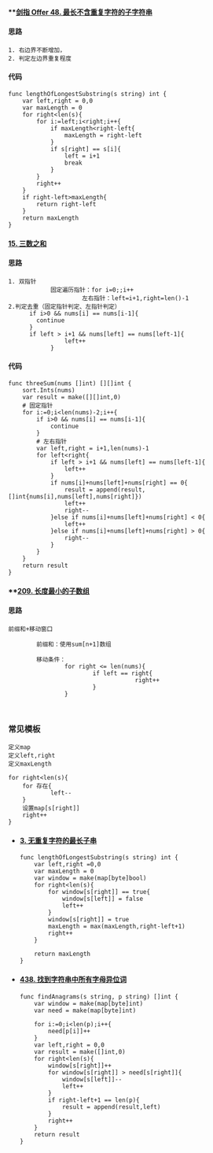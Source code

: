 #### **[剑指 Offer 48. 最长不含重复字符的子字符串](https://leetcode-cn.com/problems/zui-chang-bu-han-zhong-fu-zi-fu-de-zi-zi-fu-chuan-lcof/)

#### 思路

```
1. 右边界不断增加，
2. 判定左边界重复程度
```

#### 代码

```
func lengthOfLongestSubstring(s string) int {
	var left,right = 0,0
	var maxLength = 0
	for right<len(s){
		for i:=left;i<right;i++{
			if maxLength<right-left{
				maxLength = right-left
			}
			if s[right] == s[i]{
				left = i+1
				break
			}
		}
		right++
	}
	if right-left>maxLength{
		return right-left
	}
	return maxLength
}
```

#### [15. 三数之和](https://leetcode-cn.com/problems/3sum/)

#### 思路

```
1. 双指针
			固定遍历指针：for i=0;;i++
					 左右指针：left=i+1,right=len()-1
2.判定去重（固定指针判定、左指针判定）
      if i>0 && nums[i] == nums[i-1]{
        continue
      }
      if left > i+1 && nums[left] == nums[left-1]{
				left++
			}
```

#### 代码

```
func threeSum(nums []int) [][]int {
	sort.Ints(nums)
	var result = make([][]int,0)
	# 固定指针
	for i:=0;i<len(nums)-2;i++{
		if i>0 && nums[i] == nums[i-1]{
			continue
		}
		# 左右指针
		var left,right = i+1,len(nums)-1
		for left<right{
			if left > i+1 && nums[left] == nums[left-1]{
				left++
			}
			if nums[i]+nums[left]+nums[right] == 0{
				result = append(result, []int{nums[i],nums[left],nums[right]})
				left++
				right--
			}else if nums[i]+nums[left]+nums[right] < 0{
				left++
			}else if nums[i]+nums[left]+nums[right] > 0{
				right--
			}
		}
	}
	return result
}
```

#### **[209. 长度最小的子数组](https://leetcode-cn.com/problems/minimum-size-subarray-sum/)

#### 思路

```
前缀和+移动窗口
		
		前缀和：使用sum[n+1]数组
		
		移动条件：
				for right <= len(nums){
						if left == right{
									right++
						}
				}
				
				
```





### 常见模板

```
定义map
定义left,right
定义maxLength

for right<len(s){
	for 存在{
			left--
	}
	设置map[s[right]]
	right++
}
```

- #### [3. 无重复字符的最长子串](https://leetcode-cn.com/problems/longest-substring-without-repeating-characters/)

    ```
    func lengthOfLongestSubstring(s string) int {
    	var left,right =0,0
    	var maxLength = 0
        var window = make(map[byte]bool)
        for right<len(s){
            for window[s[right]] == true{
                window[s[left]] = false
                left++
            }
            window[s[right]] = true
            maxLength = max(maxLength,right-left+1)
            right++
        }
    	
    	return maxLength
    }
    ```

- #### [438. 找到字符串中所有字母异位词](https://leetcode-cn.com/problems/find-all-anagrams-in-a-string/)

    ```
    func findAnagrams(s string, p string) []int {
        var window = make(map[byte]int)
        var need = make(map[byte]int)
        
        for i:=0;i<len(p);i++{
            need[p[i]]++
        }
        var left,right = 0,0
        var result = make([]int,0)
        for right<len(s){
            window[s[right]]++
            for window[s[right]] > need[s[right]]{
                window[s[left]]--
                left++
            }
            if right-left+1 == len(p){
                result = append(result,left)
            }
            right++
        }
        return result
    }
    ```

    